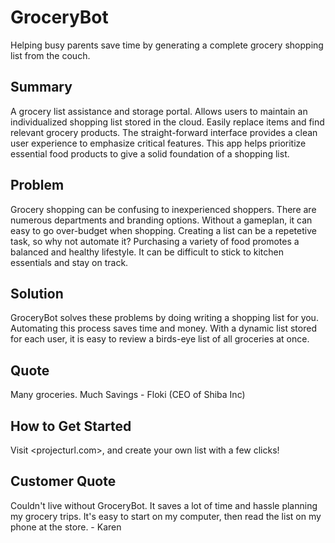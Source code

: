 <!--
> This material was originally posted [here](http://www.quora.com/What-is-Amazons-approach-to-product-development-and-product-management). It is reproduced here for posterities sake.
There is an approach called "working backwards" that is widely used at Amazon. They work backwards from the customer, rather than starting with an idea for a product and trying to bolt customers onto it. While working backwards can be applied to any specific product decision, using this approach is especially important when developing new products or features.
For new initiatives a product manager typically starts by writing an internal press release announcing the finished product. The target audience for the press release is the new/updated product's customers, which can be retail customers or internal users of a tool or technology. Internal press releases are centered around the customer problem, how current solutions (internal or external) fail, and how the new product will blow away existing solutions.
If the benefits listed don't sound very interesting or exciting to customers, then perhaps they're not (and shouldn't be built). Instead, the product manager should keep iterating on the press release until they've come up with benefits that actually sound like benefits. Iterating on a press release is a lot less expensive than iterating on the product itself (and quicker!).
If the press release is more than a page and a half, it is probably too long. Keep it simple. 3-4 sentences for most paragraphs. Cut out the fat. Don't make it into a spec. You can accompany the press release with a FAQ that answers all of the other business or execution questions so the press release can stay focused on what the customer gets. My rule of thumb is that if the press release is hard to write, then the product is probably going to suck. Keep working at it until the outline for each paragraph flows.
Oh, and I also like to write press-releases in what I call "Oprah-speak" for mainstream consumer products. Imagine you're sitting on Oprah's couch and have just explained the product to her, and then you listen as she explains it to her audience. That's "Oprah-speak", not "Geek-speak".
Once the project moves into development, the press release can be used as a touchstone; a guiding light. The product team can ask themselves, "Are we building what is in the press release?" If they find they're spending time building things that aren't in the press release (overbuilding), they need to ask themselves why. This keeps product development focused on achieving the customer benefits and not building extraneous stuff that takes longer to build, takes resources to maintain, and doesn't provide real customer benefit (at least not enough to warrant inclusion in the press release).
 -->
# GroceryBot #
Helping busy parents save time by generating a complete grocery shopping list from the couch.

## Summary ##
A grocery list assistance and storage portal. Allows users to maintain an individualized shopping list stored in the cloud. Easily replace items and find relevant grocery products. The straight-forward interface provides a clean user experience to emphasize critical features. This app helps prioritize essential food products to give a solid foundation of a shopping list.

## Problem ##
Grocery shopping can be confusing to inexperienced shoppers. There are numerous departments and branding options. Without a gameplan, it can easy to go over-budget when shopping. Creating a list can be a repetetive task, so why not automate it? Purchasing a variety of food promotes a balanced and healthy lifestyle. It can be difficult to stick to kitchen essentials and stay on track.

## Solution ##
GroceryBot solves these problems by doing writing a shopping list for you. Automating this process saves time and money. With a dynamic list stored for each user, it is easy to review a birds-eye list of all groceries at once.

## Quote  ##
Many groceries. Much Savings - Floki (CEO of Shiba Inc)

## How to Get Started ##
Visit <projecturl.com>, and create your own list with a few clicks!

## Customer Quote ##
Couldn't live without GroceryBot. It saves a lot of time and hassle planning my grocery trips. It's easy to start on my computer, then read the list on my phone at the store. - Karen